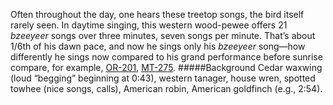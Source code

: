 Often throughout the day, one hears these treetop songs, the bird itself rarely seen. In daytime singing, this western wood-pewee offers 21 _bzeeyeer_ songs over three minutes, seven songs per minute. That’s about 1/6th of his dawn pace, and now he sings only his _bzeeyeer_ song—how  differently he sings now compared to his grand performance before sunrise compare, for example, [OR-201](http://listeningtoacontinentsing.com/recording.php?page=OR-201), [MT-275](http://listeningtoacontinentsing.com/recording.php?page=MT-275).
#####Background
Cedar waxwing (loud “begging” beginning at 0:43), western tanager, house wren, spotted towhee (nice songs, calls), American robin, American goldfinch (e.g., 2:54). 
